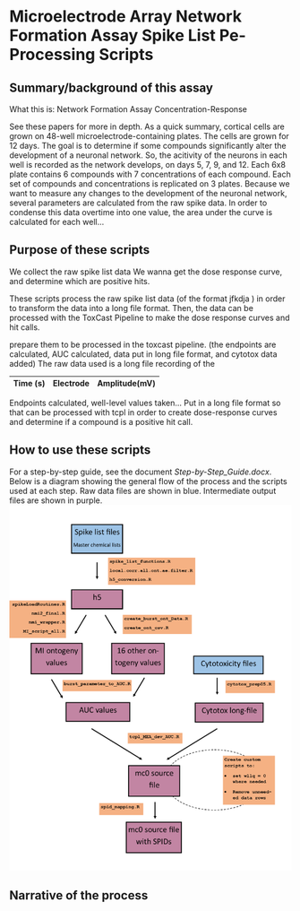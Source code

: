 # Microelectrode Array Network Formation Assay Spike List Pe-Processing Scripts

## Summary/background of this assay
What this is:
  Network Formation Assay Concentration-Response

See these papers for more in depth. As a quick summary, cortical cells are grown on 48-well microelectrode-containing plates. The cells are grown for 12 days. 
The goal is to determine if some compounds significantly alter the development of a neuronal network. So, the acitivity of the neurons in each well is recorded as the network develops, on days 5, 7, 9, and 12.
Each 6x8 plate contains 6 compounds with 7 concentrations of each compound. Each set of compounds and concentrations is replicated on 3 plates.
Because we want to measure any changes to the development of the neuronal network, several parameters are calculated from the raw spike data.
In order to condense this data overtime into one value, the area under the curve is calculated for each well...

## Purpose of these scripts

We collect the raw spike list data
We wanna get the dose response curve, and determine which are positive hits.

These scripts process the raw spike list data (of the format jfkdja ) in order to transform the data into a long file format. 
Then, the data can be processed with the ToxCast Pipeline to make the dose response curves and hit calls.

prepare them to be processed in the toxcast pipeline. (the endpoints are calculated, AUC calculated, data put in long file format, and cytotox data added)
The raw data used is a long file recording of the 
		

| Time (s) | Electrode | Amplitude(mV) |
| ----------- | ----------- | ----------- |
  
Endpoints calculated, well-level values taken...
Put in a long file format so that can be processed with tcpl in order to create dose-response curves and determine if a compound is a positive hit call.

## How to use these scripts

For a step-by-step guide, see the document *Step-by-Step_Guide.docx*. Below is a diagram showing the general flow of the process and the scripts used at each step. Raw data files are shown in blue. Intermediate output files are shown in purple.
![spikelist_to_mc0_overview](/images/SpikeList_to_mc0_overview.png)

## Narrative of the process


